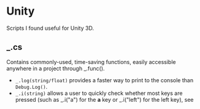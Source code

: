 # Unity
Scripts I found useful for Unity 3D.
## _.cs
Contains commonly-used, time-saving functions, easily accessible anywhere in a project through _.func().
* `_.log(string/float)` provides a faster way to print to the console than `Debug.Log()`.
* `_.i(string)` allows a user to quickly check whether most keys are pressed (such as _.i("a") for the **a** key or _.i("left") for the left key), see 
<!--stackedit_data:
eyJoaXN0b3J5IjpbNjc4OTE0Mjc3LC0xODEzNjA4MywtMTA1Nz
AxMzg4Nl19
-->